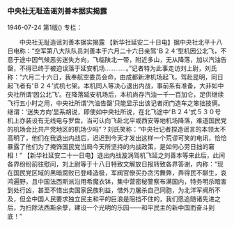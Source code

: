 ### 中央社无耻造谣刘善本据实揭露

1946-07-24
第1版()
专栏：

　　中央社无耻造谣刘善本据实揭露
    【新华社延安二十日电】据中央社北平十八日电称：“空军第八大队队员刘善本于六月二十六日亲驾‘Ｂ２４’型机因公北飞，不意于途中因气候恶劣迷失方向，飞临陕北一带，附近多山，无从降落，加以汽油告罄，不得已终于被迫误落于延安机场…………。”记者特为此事走访刘上尉，刘氏称：“六月二十六日，我奉航空委员会命，由成都新津机场起飞，驾赴昆明，同日起飞者有‘Ｂ２４’式机七架。本机同人等决心退出内战，事前系有准备，大非如中央社所谓‘因公北飞’。在降落延安机场后，本机尚存汽油一千一百加仑，足供继续飞行五小时之用，中央社所谓‘汽油告罄’只能显示出该记者闭门造车之笨拙技俩。继谓：‘迷失方向’显系胡说，即使如中央社所说，在北飞途中‘Ｂ２４’式５３０号机上亦装设有无线电与罗盘，当可认向飞赴北平或西安等地机场降落，难道国民党的机场会比共产党地区的机场少吗”？刘氏笑称：“中央社记者捏造谣言的本领太不高明了，他们在我退出内战后，迟迟到今天才发出这样一个荒谬可笑的电讯，恰恰暴露了他们为了掩饰国民党当局今天所坚持的内战政策，是如何心劳日拙的窘相！”
    【新华社延安二十一日电】退出内战漩涡驾机飞延之刘善本等来此后，此间各界纷纷前往慰问，刘上尉等于十八日特致文解放日报转致各界答谢，内称：“现在国民党区域的黑暗腐败已登峰造极，军阀官僚买办贪污舞弊，弄得民不聊生，哀鸿遍野，且中国法西斯派沿用希魔衣钵，集中营密秘警察布满国内，特务明杀暗害到处行凶，甚至不惜出卖国家民族利益，借外力屠杀自己同胞，为北洋军阀所不及，但全中国人民要求独立民主和平的巨浪是阻挡不住的，我们愿追随诸先进之后，为扫除法西斯余孽，建设一个光明的乐园——和平民主的新中国而奋斗到底！”
